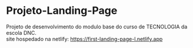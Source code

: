 # Projeto-Landing-Page
Projeto de desenvolvimento do modulo base do curso de TECNOLOGIA da escola DNC.<br>
site hospedado na netlify: https://first-landing-page-l.netlify.app
